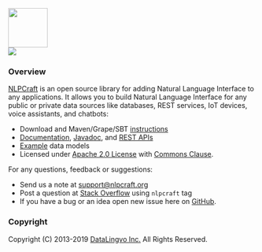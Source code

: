<img src="http://nlpcraft.org/images/nlpcraft_logo_black.gif" height="80px">
<br>
<img src="https://travis-ci.org/vic64/nlpcraft.svg?branch=master">

### Overview
[NLPCraft](https://nlpcraft.org/) is an open source library for adding Natural Language Interface to any applications.
It allows you to build Natural Language Interface for any 
public or private data sources like databases, REST services, IoT devices, 
voice assistants, and chatbots:

 * Download and Maven/Grape/SBT [instructions](https://nlpcraft.org/download.html)
 * [Documentation](http://nlpcraft.org/docs.html), [Javadoc](http://nlpcraft.org/apis/latest/index.html), and [REST APIs](https://nlpcraft.docs.apiary.io/)
 * [Example](https://github.com/vic64/nlpcraft/tree/master/src/main/scala/org/nlpcraft/examples) data models
 * Licensed under [Apache 2.0 License](https://www.apache.org/licenses/LICENSE-2.0) with [Commons Clause](https://commonsclause.com/).

For any questions, feedback or suggestions:

 * Send us a note at [support@nlpcraft.org](mailto:support@nlpcraft.org)
 * Post a question at [Stack Overflow](https://stackoverflow.com/questions/ask) using <code>nlpcraft</code> tag
 * If you have a bug or an idea open new issue here on [GitHub](https://github.com/vic64/nlpcraft/issues).

### Copyright
Copyright (C) 2013-2019 [DataLingvo Inc.](https://www.datalingvo.com) All Rights Reserved.


